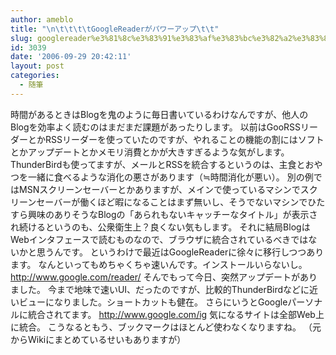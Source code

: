 ```yaml
---
author: ameblo
title: "\n\t\t\t\tGoogleReaderがパワーアップ\t\t"
slug: googlereader%e3%81%8c%e3%83%91%e3%83%af%e3%83%bc%e3%82%a2%e3%83%83%e3%83%97
id: 3039
date: '2006-09-29 20:42:11'
layout: post
categories:
  - 随筆
---
```


時間があるときはBlogを鬼のように毎日書いているわけなんですが、他人のBlogを効率よく読むのはまだまだ課題があったりします。 以前はGooRSSリーダーとかRSSリーダーを使っていたのですが、やれることの機能の割にはソフトとかアップデートとかメモリ消費とかが大きすぎるような気がします。 ThunderBirdも使ってますが、メールとRSSを統合するというのは、主食とおやつを一緒に食べるような消化の悪さがあります（≒時間消化が悪い）。 別の例ではMSNスクリーンセーバーとかありますが、メインで使っているマシンでスクリーンセーバーが働くほど暇になることはまず無いし、そうでないマシンでひたすら興味のありそうなBlogの「あられもないキャッチーなタイトル」が表示され続けるというのも、公衆衛生上？良くない気もします。 それに結局BlogはWebインタフェースで読むものなので、ブラウザに統合されているべきではないかと思うんです。 というわけで最近はGoogleReaderに徐々に移行しつつあります。 なんといってもめちゃくちゃ速いんです。インストールいらないし。 http://www.google.com/reader/ そんでもって今日、突然アップデートがありました。 今まで地味で速いUI、だったのですが、比較的ThunderBirdなどに近いビューになりました。ショートカットも健在。 さらにいうとGoogleパーソナルに統合されてます。 http://www.google.com/ig 気になるサイトは全部Web上に統合。 こうなるともう、ブックマークはほとんど使わなくなりますね。 （元からWikiにまとめているせいもありますが）